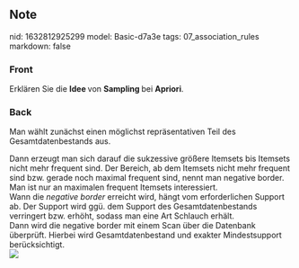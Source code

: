 ## Note
nid: 1632812925299
model: Basic-d7a3e
tags: 07_association_rules
markdown: false

### Front
Erklären Sie die <b>Idee </b>von <b>Sampling </b>bei <b>Apriori</b>.

### Back
Man wählt zunächst einen möglichst repräsentativen Teil des
Gesamtdatenbestands aus.
<div>
  Dann erzeugt man sich darauf die sukzessive größere Itemsets bis
  Itemsets nicht mehr frequent sind. Der Bereich, ab dem Itemsets
  nicht mehr frequent sind bzw. gerade noch maximal frequent sind,
  nennt man negative border. Man ist nur an maximalen frequent
  Itemsets interessiert.
</div>
<div>
  Wann die <i>negative border</i> erreicht wird, hängt vom
  erforderlichen Support ab. Der Support wird ggü. dem Support des
  Gesamtdatenbestands verringert bzw. erhöht, sodass man eine Art
  Schlauch erhält.
</div>
<div>
  Dann wird die negative border mit einem Scan über die Datenbank
  überprüft. Hierbei wird Gesamtdatenbestand und exakter
  Mindestsupport berücksichtigt.
</div>
<div><img src=
paste-fd9608e7c620ffe2a5c659b0bb28cefec035d39d.jpg></div>
